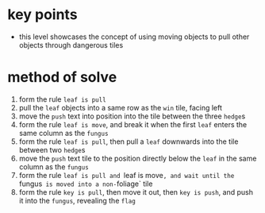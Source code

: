 # key points
* this level showcases the concept of using moving objects to pull other objects through dangerous tiles
# method of solve
1) form the rule `leaf is pull`
2) pull the `leaf` objects into a same row as the `win` tile, facing left
3) move the `push` text into position into the tile between the three `hedge`s
4) form the rule `leaf is move`, and break it when the first `leaf` enters the same column as the `fungus`
5) form the rule `leaf is pull`, then pull a `leaf` downwards into the tile between two `hedge`s
6) move the `push` text tile to the position directly below the `leaf` in the same column as the `fungus`
7) form the rule `leaf is pull and `leaf is move`, and wait until the `fungus` is moved into a non-`foliage` tile
8) form the rule `key is pull`, then move it out, then `key is push`, and push it into the `fungus`, revealing the `flag`
